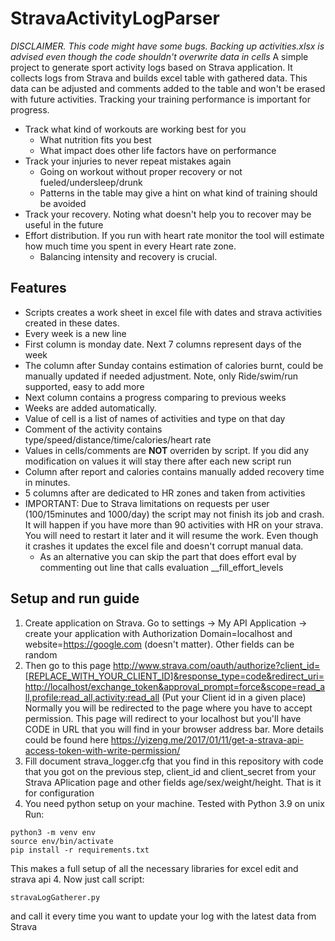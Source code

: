 # StravaActivityLogParser

_DISCLAIMER. This code might have some bugs. Backing up activities.xlsx is advised even though the code shouldn't overwrite data in cells_
A simple project to generate sport activity logs based on Strava application. It collects logs from Strava and builds excel table with gathered data. This data can be adjusted and comments added to the table and won't be erased with future activities.
Tracking your training performance is important for progress.

- Track what kind of workouts are working best for you
  - What nutrition fits you best
  - What impact does other life factors have on performance
- Track your injuries to never repeat mistakes again
  - Going on workout without proper recovery or not fueled/undersleep/drunk
  - Patterns in the table may give a hint on what kind of training should be avoided
- Track your recovery. Noting what doesn't help you to recover may be useful in the future
- Effort distribution. If you run with heart rate monitor the tool will estimate how much time you spent in every Heart rate zone.
  - Balancing intensity and recovery is crucial.

## Features

- Scripts creates a work sheet in excel file with dates and strava activities created in these dates.
- Every week is a new line
- First column is monday date. Next 7 columns represent days of the week
- The column after Sunday contains estimation of calories burnt, could be manually updated if needed adjustment. Note, only Ride/swim/run supported, easy to add more
- Next column contains a progress comparing to previous weeks
- Weeks are added automatically.
- Value of cell is a list of names of activities and type on that day
- Comment of the activity contains type/speed/distance/time/calories/heart rate
- Values in cells/comments are **NOT** overriden by script. If you did any modification on values it will stay there after each new script run
- Column after report and calories contains manually added recovery time in minutes.
- 5 columns after are dedicated to HR zones and taken from activities
- IMPORTANT: Due to Strava limitations on requests per user (100/15minutes and 1000/day) the script may not finish its job and crash. It will happen if you have more than 90 activities with HR on your strava. You will need to restart it later and it will resume the work. Even though it crashes it updates the excel file and doesn't corrupt manual data.
  - As an alternative you can skip the part that does effort eval by commenting out line that calls evaluation \_\_fill_effort_levels

## Setup and run guide

1. Create application on Strava. Go to settings -> My API Application -> create your application with Authorization Domain=localhost and website=https://google.com (doesn't matter). Other fields can be random
2. Then go to this page http://www.strava.com/oauth/authorize?client_id=[REPLACE_WITH_YOUR_CLIENT_ID]&response_type=code&redirect_uri=http://localhost/exchange_token&approval_prompt=force&scope=read_all,profile:read_all,activity:read_all (Put your Client id in a given place)
   Normally you will be redirected to the page where you have to accept permission. This page will redirect to
   your localhost but you'll have CODE in URL that you will find in your browser address bar.
   More details could be found here https://yizeng.me/2017/01/11/get-a-strava-api-access-token-with-write-permission/
3. Fill document strava_logger.cfg that you find in this repository with code that you got on the previous step, client_id and client_secret from your Strava APlication page and other fields age/sex/weight/height. That is it for configuration
4. You need python setup on your machine. Tested with Python 3.9 on unix
   Run:

```
python3 -m venv env
source env/bin/activate
pip install -r requirements.txt
```

This makes a full setup of all the necessary libraries for excel edit and strava api 4. Now just call script:

```
stravaLogGatherer.py
```

and call it every time you want to update your log with the latest data from Strava
